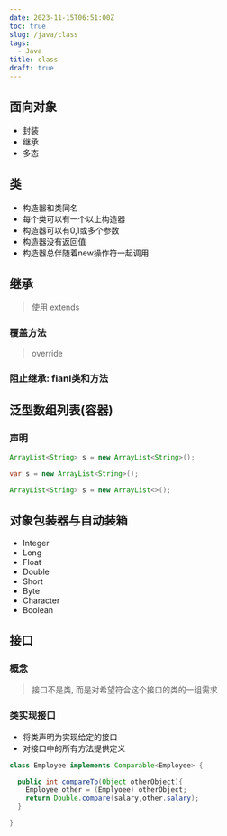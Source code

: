```yaml
---
date: 2023-11-15T06:51:00Z
toc: true
slug: /java/class
tags:
  - Java
title: class
draft: true
---
```


## 面向对象
- 封装
- 继承
- 多态

## 类

- 构造器和类同名
- 每个类可以有一个以上构造器
- 构造器可以有0,1或多个参数
- 构造器没有返回值
- 构造器总伴随着new操作符一起调用


## 继承

> 使用 extends

### 覆盖方法

> override


### 阻止继承: fianl类和方法


## 泛型数组列表(容器)

### 声明
```java
ArrayList<String> s = new ArrayList<String>();

var s = new ArrayList<String>();

ArrayList<String> s = new ArrayList<>();
```

## 对象包装器与自动装箱

- Integer
- Long
- Float
- Double
- Short
- Byte
- Character
- Boolean


## 接口

### 概念

> 接口不是类, 而是对希望符合这个接口的类的一组需求


### 类实现接口

- 将类声明为实现给定的接口
- 对接口中的所有方法提供定义

```java
class Employee implements Comparable<Employee> {

  public int compareTo(Object otherObject){
    Employee other = (Emplyoee) otherObject;
    return Double.compare(salary,other.salary);
  }

}
```
